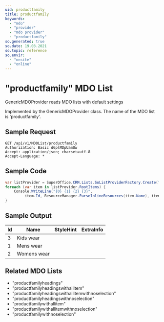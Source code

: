 ```yaml
---
uid: productfamily
title: productfamily
keywords:
  - "mdo"
  - "provider"
  - "mdo provider"
  - "productfamily"
so.generated: true
so.date: 19.03.2021
so.topic: reference
so.envir:
  - "onsite"
  - "online"
---
```


# "productfamily" MDO List
GenericMDOProvider reads MDO lists with default settings



Implemented by the <see cref="T:SuperOffice.CRM.Lists.GenericMDOProvider">GenericMDOProvider</see> class.
The name of the MDO list is 'productfamily'.




## Sample Request

```http!
GET /api/v1/MDOList/productfamily
Authorization: Basic dGplMDpUamUw
Accept: application/json; charset=utf-8
Accept-Language: *

```

## Sample Code
```cs
var listProvider = SuperOffice.CRM.Lists.SoListProviderFactory.Create("productfamily", forceFlatList: true);
foreach (var item in listProvider.RootItems) {
    Console.WriteLine("{0} {1} {2} {3}", 
         item.Id, ResourceManager.ParseInlineResources(item.Name), item.StyleHint, item.ExtraInfo);
}
```

## Sample Output

|Id   | Name  |StyleHint|ExtraInfo |
| --- | ----- | ------- | -------- |
|3|Kids wear|||
|1|Mens wear|||
|2|Womens wear|||


## Related MDO Lists

* "productfamilyheadings"
* "productfamilyheadingswithallitem"
* "productfamilyheadingswithallitemwithnoselection"
* "productfamilyheadingswithnoselection"
* "productfamilywithallitem"
* "productfamilywithallitemwithnoselection"
* "productfamilywithnoselection"
